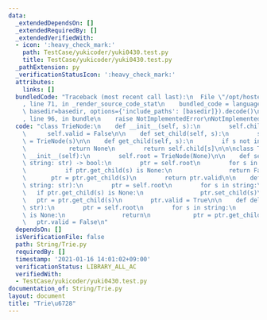 ```yaml
---
data:
  _extendedDependsOn: []
  _extendedRequiredBy: []
  _extendedVerifiedWith:
  - icon: ':heavy_check_mark:'
    path: TestCase/yukicoder/yuki0430.test.py
    title: TestCase/yukicoder/yuki0430.test.py
  _pathExtension: py
  _verificationStatusIcon: ':heavy_check_mark:'
  attributes:
    links: []
  bundledCode: "Traceback (most recent call last):\n  File \"/opt/hostedtoolcache/Python/3.9.1/x64/lib/python3.9/site-packages/onlinejudge_verify/documentation/build.py\"\
    , line 71, in _render_source_code_stat\n    bundled_code = language.bundle(stat.path,\
    \ basedir=basedir, options={'include_paths': [basedir]}).decode()\n  File \"/opt/hostedtoolcache/Python/3.9.1/x64/lib/python3.9/site-packages/onlinejudge_verify/languages/python.py\"\
    , line 96, in bundle\n    raise NotImplementedError\nNotImplementedError\n"
  code: "class TrieNode:\n    def __init__(self, s):\n        self.child = {}\n  \
    \      self.valid = False\n\n    def set_child(self, s):\n        self.child[s]\
    \ = TrieNode(s)\n\n    def get_child(self, s):\n        if s not in self.child:\n\
    \            return None\n        return self.child[s]\n\n\nclass Trie:\n    def\
    \ __init__(self):\n        self.root = TrieNode(None)\n\n    def search(self,\
    \ string: str) -> bool:\n        ptr = self.root\n        for s in string:\n \
    \           if ptr.get_child(s) is None:\n                return False\n     \
    \       ptr = ptr.get_child(s)\n        return ptr.valid\n\n    def insert(self,\
    \ string: str):\n        ptr = self.root\n        for s in string:\n         \
    \   if ptr.get_child(s) is None:\n                ptr.set_child(s)\n         \
    \   ptr = ptr.get_child(s)\n        ptr.valid = True\n\n    def delete(self, string:\
    \ str):\n        ptr = self.root\n        for s in string:\n            if ptr.get_child(s)\
    \ is None:\n                return\n            ptr = ptr.get_child(s)\n     \
    \   ptr.valid = False\n"
  dependsOn: []
  isVerificationFile: false
  path: String/Trie.py
  requiredBy: []
  timestamp: '2021-01-16 14:01:02+09:00'
  verificationStatus: LIBRARY_ALL_AC
  verifiedWith:
  - TestCase/yukicoder/yuki0430.test.py
documentation_of: String/Trie.py
layout: document
title: "Trie\u6728"
---
```

